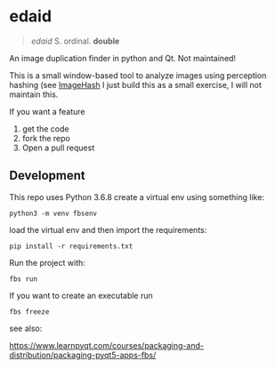 # edaid

> _edaid_
> S. ordinal. **double**

An image duplication finder in python and Qt. Not maintained!

This is a small window-based tool to analyze images using perception hashing (see [ImageHash](https://pypi.org/project/ImageHash/)
I just build this as a small exercise, I will not maintain this.

If you want a feature

1) get the code
2) fork the repo
3) Open a pull request

## Development

This repo uses Python 3.6.8
create a virtual env using something like:

    python3 -m venv fbsenv

load the virtual env and then import the requirements:

    pip install -r requirements.txt

Run the project with:

    fbs run    

If you want to create an executable run

    fbs freeze

see also:

https://www.learnpyqt.com/courses/packaging-and-distribution/packaging-pyqt5-apps-fbs/

